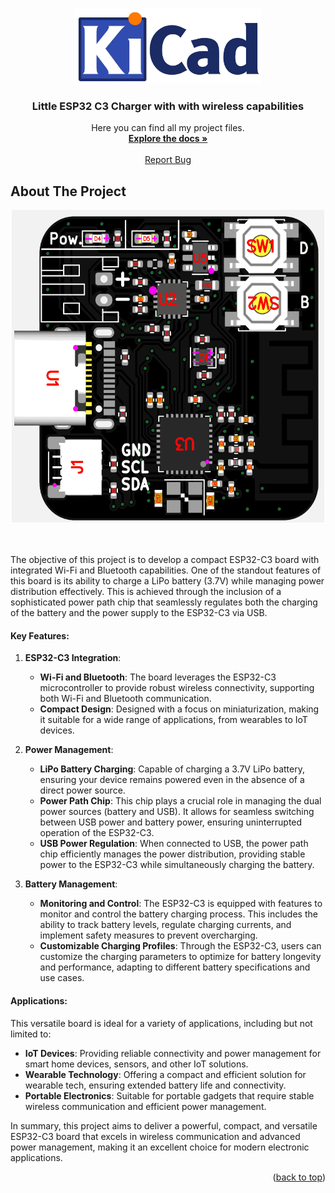 <a name="readme-top"></a>

<!-- PROJECT LOGO -->
<br />
<div align="center">
  <a href="https://github.com/Ans1S/lil-ESP32-C3">
    <img src="Readme/KiCad-Logo.webp" alt="Logo" width="300" height="120">
  </a>

  <h3 align="center">Little ESP32 C3 Charger with with wireless capabilities</h3>

  <p align="center">
    Here you can find all my project files.
    <br />
    <a href="https://github.com/Ans1S/lil-ESP32-C3"><strong>Explore the docs »</strong></a>
    <br />
    <br />
    <a href="https://github.com/Ans1S/lil-ESP32-C3/issues">Report Bug</a>
  </p>
</div>


<!-- ABOUT THE PROJECT -->
## About The Project
<div align="center">
  <a href="https://github.com/Ans1S/lil-ESP32-C3/tree/main/PCB">
      <img src="Readme/PCB-schwarz.webp" alt="Logo" width="500" height="500">
  </a>
</div>
<br />
<br />

The objective of this project is to develop a compact ESP32-C3 board with integrated Wi-Fi and Bluetooth capabilities. One of the standout features of this board is its ability to charge a LiPo battery (3.7V) while managing power distribution effectively. This is achieved through the inclusion of a sophisticated power path chip that seamlessly regulates both the charging of the battery and the power supply to the ESP32-C3 via USB.

#### Key Features:

1. **ESP32-C3 Integration**:
   - **Wi-Fi and Bluetooth**: The board leverages the ESP32-C3 microcontroller to provide robust wireless connectivity, supporting both Wi-Fi and Bluetooth communication.
   - **Compact Design**: Designed with a focus on miniaturization, making it suitable for a wide range of applications, from wearables to IoT devices.

2. **Power Management**:
   - **LiPo Battery Charging**: Capable of charging a 3.7V LiPo battery, ensuring your device remains powered even in the absence of a direct power source.
   - **Power Path Chip**: This chip plays a crucial role in managing the dual power sources (battery and USB). It allows for seamless switching between USB power and battery power, ensuring uninterrupted operation of the ESP32-C3.
   - **USB Power Regulation**: When connected to USB, the power path chip efficiently manages the power distribution, providing stable power to the ESP32-C3 while simultaneously charging the battery.

3. **Battery Management**:
   - **Monitoring and Control**: The ESP32-C3 is equipped with features to monitor and control the battery charging process. This includes the ability to track battery levels, regulate charging currents, and implement safety measures to prevent overcharging.
   - **Customizable Charging Profiles**: Through the ESP32-C3, users can customize the charging parameters to optimize for battery longevity and performance, adapting to different battery specifications and use cases.

#### Applications:

This versatile board is ideal for a variety of applications, including but not limited to:
- **IoT Devices**: Providing reliable connectivity and power management for smart home devices, sensors, and other IoT solutions.
- **Wearable Technology**: Offering a compact and efficient solution for wearable tech, ensuring extended battery life and connectivity.
- **Portable Electronics**: Suitable for portable gadgets that require stable wireless communication and efficient power management.

In summary, this project aims to deliver a powerful, compact, and versatile ESP32-C3 board that excels in wireless communication and advanced power management, making it an excellent choice for modern electronic applications.


<p align="right">(<a href="#readme-top">back to top</a>)</p>


[linkedin-shield]: https://img.shields.io/badge/-LinkedIn-black.svg?style=for-the-badge&logo=linkedin&colorB=555
[linkedin-url]: https://www.linkedin.com/company/digitalpowersystems/
[product-screenshot]: Readme/Produktpalette.webp

